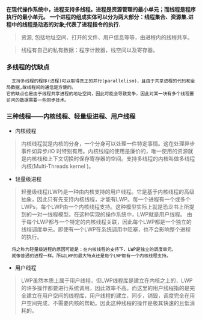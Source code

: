 
**在现代操作系统中，进程支持多线程。进程是资源管理的最小单元；而线程是程序执行的最小单元。
一个进程的组成实体可以分为两大部分：线程集合、资源集.进程中的线程是动态的对象;代表了进程指令的执行.**
>资源, 包括地址空间、打开的文件、用户信息等等，由进程内的线程共享。 

>线程有自己的私有数据：程序计数器，栈空间以及寄存器。

### 多线程的优缺点
      支持多线程的程序(进程)可以取得真正的并行(parallelism)，且由于共享进程的代码和全局数据,故线程间的通信是方便的。
    它的缺点也是由于线程共享进程的地址空间，因此可能会导致竞争，因此对某一块有多个线程要访问的数据需要一些同步技术。
    
### 三种线程——内核线程、轻量级进程、用户线程
* 内核线程
>内核线程就是内核的分身，一个分身可以处理一件特定事情。这在处理异步事件如异步/IO 时特别有用。内核线程的使用是廉价的，唯一使用的资源就是内核栈和上下文切换时保存寄存器的空间。支持多线程的内核叫做多线程内核(Multi-Threads kernel )。

* 轻量级进程
>轻量级线程(LWP)是一种由内核支持的用户线程。它是基于内核线程的高级抽象，因此只有先支持内核线程，才能有LWP。每一个进程有一个或多个LWPs，每个LWP由一个内核线程支持。这种模型实际上就是恐龙书上所提到的一对一线程模型。在这种实现的操作系统中，LWP就是用户线程。
由于每个LWP都与一个特定的内核线程关联，因此每个LWP都是一个独立的线程调度单元。即使有一个LWP在系统调用中阻塞，也不会影响整个进程的执行。

      将之称为轻量级进程的原因可能是：在内核线程的支持下，LWP是独立的调度单元，
      就像普通的进程一样。所以LWP的最大特点还是每个LWP都有一个内核线程支持。
* 用户线程
>LWP虽然本质上属于用户线程，但LWP线程库是建立在内核之上的，LWP的许多操作都要进行系统调用，因此效率不高。而这里的用户线程指的是完全建立在用户空间的线程库，用户线程的建立，同步，销毁，调度完全在用户空间完成，不需要内核的帮助。因此这种线程的操作是极其快速的且低消耗的。


